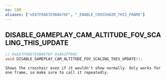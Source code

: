 ```yaml
---
ns: CAM
aliases: ["xEA7F0AD7E9BA676F", "_ENABLE_CROSSHAIR_THIS_FRAME"]
---
```

## DISABLE_GAMEPLAY_CAM_ALTITUDE_FOV_SCALING_THIS_UPDATE

```c
// 0xEA7F0AD7E9BA676F 0xA61FF9AC
void DISABLE_GAMEPLAY_CAM_ALTITUDE_FOV_SCALING_THIS_UPDATE();
```

```
Shows the crosshair even if it wouldn't show normally. Only works for one frame, so make sure to call it repeatedly.  
```

